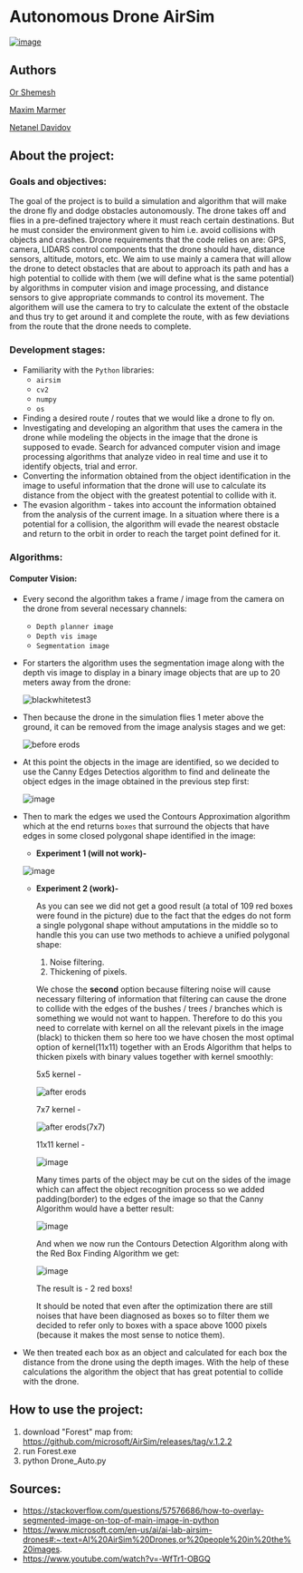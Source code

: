 # Autonomous Drone AirSim
[![image](https://user-images.githubusercontent.com/44946807/90861471-75d85c00-e394-11ea-9225-5efeb75d3a8e.png)](https://youtu.be/6S4gl-BVppg)


## Authors
 [Or Shemesh](https://github.com/OrShemesh1992)
 
 [Maxim Marmer](https://github.com/MarmerMax)
 
 [Netanel Davidov](https://github.com/netanel208)



## About the project:

### Goals and objectives:
 The goal of the project is to build a simulation and algorithm that will make the drone fly and dodge obstacles autonomously.
 The drone takes off and flies in a pre-defined trajectory where it must reach certain destinations. But he must consider the environment given to him i.e.
 avoid collisions with objects and crashes.
 Drone requirements that the code relies on are: GPS, camera, LIDARS control components that the drone should have, distance sensors, altitude, motors, etc.
 We aim to use mainly a camera that will allow the drone to detect obstacles that are about to approach its path and has a high potential to collide with them (we will define
 what is the same potential) by algorithms in computer vision and image processing, and distance sensors to give appropriate commands to control its movement. The algorithem
 will use the camera to try to calculate the extent of the obstacle and thus try to get around it and complete the route, with as few deviations from the route that the
 drone needs to complete.

### Development stages:
- Familiarity with the `Python` libraries:
  - `airsim`
  - `cv2`
  - `numpy`
  - `os`
- Finding a desired route / routes that we would like a drone to fly on.
- Investigating and developing an algorithm that uses the camera in the drone while modeling the objects in the image that the drone is supposed to evade. 
  Search for advanced computer vision and image processing algorithms that analyze video in real time and use it to identify objects, trial and error.
- Converting the information obtained from the object identification in the image to useful information that the drone will use to calculate its distance
  from the object with the greatest potential to collide with it.
- The evasion algorithm - takes into account the information obtained from the analysis of the current image. In a situation where there is a potential for a collision, the
  algorithm will evade the nearest obstacle and return to the orbit in order to reach the target point defined for it.
  
### Algorithms:
#### Computer Vision:
- Every second the algorithm takes a frame / image from the camera on the drone from several necessary channels:
  - `Depth planner image`
  - `Depth vis image`
  - `Segmentation image`
- For starters the algorithm uses the segmentation image along with the depth vis image to display in a binary image objects that are up to 20 meters away from the drone:

  ![blackwhitetest3](https://user-images.githubusercontent.com/44946807/90443175-75b23500-e0e4-11ea-8807-84862887c2e4.png) 
  
- Then because the drone in the simulation flies 1 meter above the ground, it can be removed from the image analysis stages and we get:

  ![before erods](https://user-images.githubusercontent.com/44946807/90443554-1e609480-e0e5-11ea-9cf4-0c78b182e53e.PNG)

- At this point the objects in the image are identified, so we decided to use the Canny Edges Detectios algorithm to find and delineate the object edges in the image obtained in
  the previous step first:

  ![image](https://user-images.githubusercontent.com/44946807/90445725-cb88dc00-e0e8-11ea-9a06-7374820a3153.png)

- Then to mark the edges we used the Contours Approximation algorithm which at the end returns `boxes` that surround the objects that have edges in some closed polygonal shape
  identified in the image:
  - **Experiment 1 (will not work)-**
  
  ![image](https://user-images.githubusercontent.com/44946807/90446733-8ebde480-e0ea-11ea-851d-fa0e947ed619.png)
  
  
  - **Experiment 2 (work)-**
  
     As you can see we did not get a good result (a total of 109 red boxes were found in the picture) due to the fact that the edges do not form a single polygonal shape without
     amputations in the middle so to handle this you can use two methods to achieve a unified polygonal shape:
     1. Noise filtering.
     2. Thickening of pixels.
     
     We chose the **second** option because filtering noise will cause necessary filtering of information that filtering can cause the drone to collide with the edges of the
     bushes / trees / branches which is something we would not want to happen. 
     Therefore to do this you need to correlate with kernel on all the relevant pixels in the image (black) to thicken them so here too we have chosen the most optimal option of
     kernel(11x11) together with an Erods Algorithm that helps to thicken pixels with binary values together with kernel smoothly:
    
     5x5 kernel -
    
     ![after erods](https://user-images.githubusercontent.com/44946807/90448817-d8103300-e0ee-11ea-8c01-44dd0cef9d98.PNG)  
    
     7x7 kernel -
    
     ![after erods(7x7)](https://user-images.githubusercontent.com/44946807/90448870-e8281280-e0ee-11ea-8d92-a97225020a1a.PNG) 
    
     11x11 kernel -
    
     ![image](https://user-images.githubusercontent.com/44946807/90448993-27eefa00-e0ef-11ea-8d20-b23fbabe6f06.png)

      Many times parts of the object may be cut on the sides of the image which can affect the object recognition process so we added padding(border) to the edges of the image 
      so that the Canny Algorithm would have a better result:
       
      ![image](https://user-images.githubusercontent.com/44946807/90449714-a8fac100-e0f0-11ea-9923-b4fb36f077b7.png)
     
      And when we now run the Contours Detection Algorithm along with the Red Box Finding Algorithm we get:
     
      ![image](https://user-images.githubusercontent.com/44946807/90450120-946af880-e0f1-11ea-9384-d9ca721c4db7.png)
     
      The result is - 2 red boxs! 
      
      It should be noted that even after the optimization there are still noises that have been diagnosed as boxes so to filter them we decided to refer only to boxes with a
      space above 1000 pixels (because it makes the most sense to notice them).
      
- We then treated each box as an object and calculated for each box the distance from the drone using the depth images. With the help of these calculations the algorithm the 
  object that has great potential to collide with the drone.
  

## How to use the project:

1. download "Forest" map  from: https://github.com/microsoft/AirSim/releases/tag/v.1.2.2
2. run Forest.exe 
3. python Drone_Auto.py

## Sources:

* https://stackoverflow.com/questions/57576686/how-to-overlay-segmented-image-on-top-of-main-image-in-python
* https://www.microsoft.com/en-us/ai/ai-lab-airsim-drones#:~:text=AI%20AirSim%20Drones,or%20people%20in%20the%20images.
* https://www.youtube.com/watch?v=-WfTr1-OBGQ
